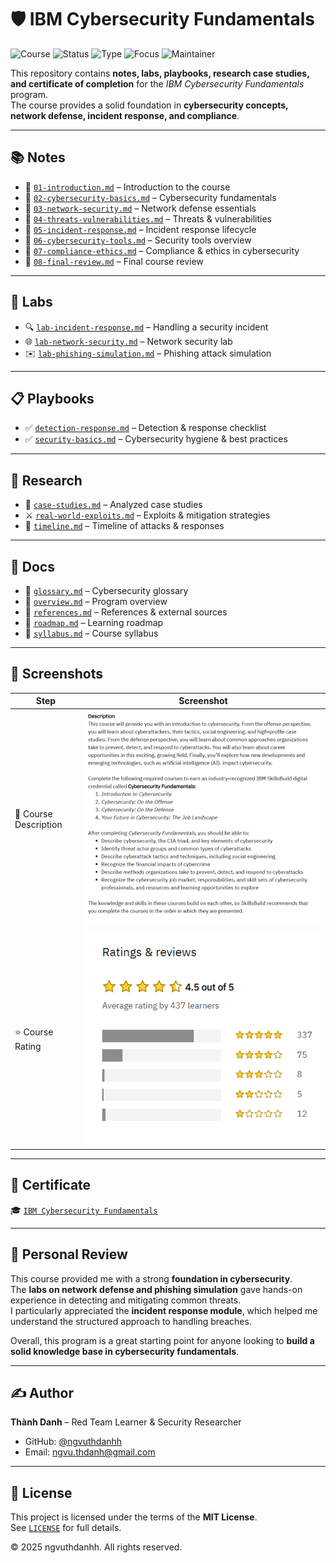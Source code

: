 # 🛡️ IBM Cybersecurity Fundamentals  

![Course](https://img.shields.io/badge/IBM-Cybersecurity%20Fundamentals-darkblue?style=flat-square&logo=ibm)
![Status](https://img.shields.io/badge/Status-Completed-brightgreen?style=flat-square&logo=verizon)
![Type](https://img.shields.io/badge/Type-Learning%20Project-orange?style=flat-square&logo=notion)
![Focus](https://img.shields.io/badge/Focus-Cybersecurity%20Basics-informational?style=flat-square&logo=defender)
![Maintainer](https://img.shields.io/badge/Maintainer-Thành%20Danh-blueviolet?style=flat-square&logo=github)

This repository contains **notes, labs, playbooks, research case studies, and certificate of completion** for the *IBM Cybersecurity Fundamentals* program.  
The course provides a solid foundation in **cybersecurity concepts, network defense, incident response, and compliance**.  

---

## 📚 Notes  

- 📄 [`01-introduction.md`](./notes/01-introduction.md) – Introduction to the course  
- 📄 [`02-cybersecurity-basics.md`](./notes/02-cybersecurity-basics.md) – Cybersecurity fundamentals  
- 📄 [`03-network-security.md`](./notes/03-network-security.md) – Network defense essentials  
- 📄 [`04-threats-vulnerabilities.md`](./notes/04-threats-vulnerabilities.md) – Threats & vulnerabilities  
- 📄 [`05-incident-response.md`](./notes/05-incident-response.md) – Incident response lifecycle  
- 📄 [`06-cybersecurity-tools.md`](./notes/06-cybersecurity-tools.md) – Security tools overview  
- 📄 [`07-compliance-ethics.md`](./notes/07-compliance-ethics.md) – Compliance & ethics in cybersecurity  
- 📄 [`08-final-review.md`](./notes/08-final-review.md) – Final course review  

---

## 🧪 Labs  

- 🔍 [`lab-incident-response.md`](./labs/lab-incident-response.md) – Handling a security incident  
- 🌐 [`lab-network-security.md`](./labs/lab-network-security.md) – Network security lab  
- ✉️ [`lab-phishing-simulation.md`](./labs/lab-phishing-simulation.md) – Phishing attack simulation  

---

## 📋 Playbooks  

- ✅ [`detection-response.md`](./playbooks/detection-response.md) – Detection & response checklist  
- ✅ [`security-basics.md`](./playbooks/security-basics.md) – Cybersecurity hygiene & best practices  

---

## 🔬 Research  

- 📑 [`case-studies.md`](./research/case-studies.md) – Analyzed case studies  
- ⚔️ [`real-world-exploits.md`](./research/real-world-exploits.md) – Exploits & mitigation strategies  
- 📆 [`timeline.md`](./research/timeline.md) – Timeline of attacks & responses  

---

## 📖 Docs  

- 📘 [`glossary.md`](./docs/glossary.md) – Cybersecurity glossary  
- 📘 [`overview.md`](./docs/overview.md) – Program overview  
- 📘 [`references.md`](./docs/references.md) – References & external sources  
- 📘 [`roadmap.md`](./docs/roadmap.md) – Learning roadmap  
- 📘 [`syllabus.md`](./docs/syllabus.md) – Course syllabus  

---

## 📸 Screenshots  

| Step                  | Screenshot |
|-----------------------|------------|
| 🏫 Course Description | ![](./screenshots/course-description.png) |
| ⭐ Course Rating      | ![](./screenshots/rating.png) |

---

## 📜 Certificate  

🎓 [`IBM Cybersecurity Fundamentals`](./cert/IBM%20Cybersecurity%20Fundamentals.png)  

---

## 📝 Personal Review  

This course provided me with a strong **foundation in cybersecurity**.  
The **labs on network defense and phishing simulation** gave hands-on experience in detecting and mitigating common threats.  
I particularly appreciated the **incident response module**, which helped me understand the structured approach to handling breaches.  

Overall, this program is a great starting point for anyone looking to **build a solid knowledge base in cybersecurity fundamentals**.  

---

## ✍️ Author  

**Thành Danh** – Red Team Learner & Security Researcher  

- GitHub: [@ngvuthdanhh](https://github.com/ngvuthdanhh)  
- Email: ngvu.thdanh@gmail.com   

---

## 📄 License  

This project is licensed under the terms of the **MIT License**.  
See [`LICENSE`](./LICENSE) for full details.  

© 2025 ngvuthdanhh. All rights reserved.  

